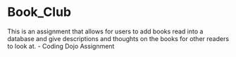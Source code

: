 # Book_Club
This is an assignment that allows for users to add books read into a database and give descriptions and thoughts on the books for other readers to look at. - Coding Dojo Assignment
